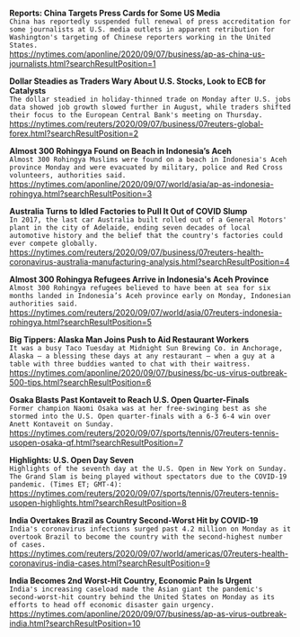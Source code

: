 **Reports: China Targets Press Cards for Some US Media**\
`China has reportedly suspended full renewal of press accreditation for some journalists at U.S. media outlets in apparent retribution for Washington's targeting of Chinese reporters working in the United States.`\
https://nytimes.com/aponline/2020/09/07/business/ap-as-china-us-journalists.html?searchResultPosition=1

**Dollar Steadies as Traders Wary About U.S. Stocks, Look to ECB for Catalysts**\
`The dollar steadied in holiday-thinned trade on Monday after U.S. jobs data showed job growth slowed further in August, while traders shifted their focus to the European Central Bank's meeting on Thursday.`\
https://nytimes.com/reuters/2020/09/07/business/07reuters-global-forex.html?searchResultPosition=2

**Almost 300 Rohingya Found on Beach in Indonesia’s Aceh**\
`Almost 300 Rohingya Muslims were found on a beach in Indonesia's Aceh province Monday and were evacuated by military, police and Red Cross volunteers, authorities said.`\
https://nytimes.com/aponline/2020/09/07/world/asia/ap-as-indonesia-rohingya.html?searchResultPosition=3

**Australia Turns to Idled Factories to Pull It Out of COVID Slump**\
`In 2017, the last car Australia built rolled out of a General Motors' plant in the city of Adelaide, ending seven decades of local automotive history and the belief that the country's factories could ever compete globally.`\
https://nytimes.com/reuters/2020/09/07/business/07reuters-health-coronavirus-australia-manufacturing-analysis.html?searchResultPosition=4

**Almost 300 Rohingya Refugees Arrive in Indonesia's Aceh Province**\
`Almost 300 Rohingya refugees believed to have been at sea for six months landed in Indonesia’s Aceh province early on Monday, Indonesian authorities said.`\
https://nytimes.com/reuters/2020/09/07/world/asia/07reuters-indonesia-rohingya.html?searchResultPosition=5

**Big Tippers: Alaska Man Joins Push to Aid Restaurant Workers**\
`It was a busy Taco Tuesday at Midnight Sun Brewing Co. in Anchorage, Alaska — a blessing these days at any restaurant — when a guy at a table with three buddies wanted to chat with their waitress.`\
https://nytimes.com/aponline/2020/09/07/business/bc-us-virus-outbreak-500-tips.html?searchResultPosition=6

**Osaka Blasts Past Kontaveit to Reach U.S. Open Quarter-Finals**\
`Former champion Naomi Osaka was at her free-swinging best as she stormed into the U.S. Open quarter-finals with a 6-3 6-4 win over Anett Kontaveit on Sunday.`\
https://nytimes.com/reuters/2020/09/07/sports/tennis/07reuters-tennis-usopen-osaka-qf.html?searchResultPosition=7

**Highlights: U.S. Open Day Seven**\
`Highlights of the seventh day at the U.S. Open in New York on Sunday. The Grand Slam is being played without spectators due to the COVID-19 pandemic. (Times ET; GMT-4):`\
https://nytimes.com/reuters/2020/09/07/sports/tennis/07reuters-tennis-usopen-highlights.html?searchResultPosition=8

**India Overtakes Brazil as Country Second-Worst Hit by COVID-19**\
`India's coronavirus infections surged past 4.2 million on Monday as it overtook Brazil to become the country with the second-highest number of cases. `\
https://nytimes.com/reuters/2020/09/07/world/americas/07reuters-health-coronavirus-india-cases.html?searchResultPosition=9

**India Becomes 2nd Worst-Hit Country, Economic Pain Is Urgent**\
`India's increasing caseload made the Asian giant the pandemic's second-worst-hit country behind the United States on Monday as its efforts to head off economic disaster gain urgency. `\
https://nytimes.com/aponline/2020/09/07/business/ap-as-virus-outbreak-india.html?searchResultPosition=10

